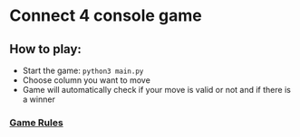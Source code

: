 # Connect 4 console game
## How to play:
 
- Start the game: ``python3 main.py``
- Choose column you want to move
- Game will automatically check if your move is valid or not and if there is a winner

### [Game Rules](https://regentsctr.uni.edu/sites/default/files/games/Games/Connect_Four/Connect_Four_Rules.pdf)